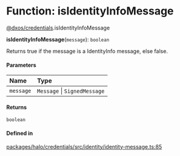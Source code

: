 # Function: isIdentityInfoMessage

[@dxos/credentials](../modules/dxos_credentials.md).isIdentityInfoMessage

**isIdentityInfoMessage**(`message`): `boolean`

Returns true if the message is a IdentityInfo message, else false.

#### Parameters

| Name | Type |
| :------ | :------ |
| `message` | `Message` \| `SignedMessage` |

#### Returns

`boolean`

#### Defined in

[packages/halo/credentials/src/identity/identity-message.ts:85](https://github.com/dxos/dxos/blob/main/packages/halo/credentials/src/identity/identity-message.ts#L85)
